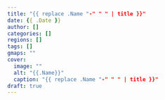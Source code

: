 ```yaml
---
title: "{{ replace .Name "-" " " | title }}"
date: {{ .Date }}
author: []
categories: []
regions: []
tags: []
gmaps: ""
cover:
  image: ""
  alt: "{{.Name}}"
  caption: "{{ replace .Name "-" " " | title }}"
draft: true
---
```



